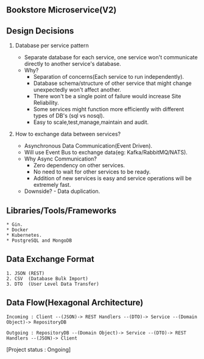 ## Bookstore Microservice(V2)

## Design Decisions

 1. Database per service pattern
    * Separate database for each service, one service won't communicate directly to another service's database.
    * Why?
        * Separation of concerns(Each service to run independently).
        * Database schema/structure of other service that might change unexpectedly won't affect another.
        * There won't be a single point of failure would increase Site Reliability.
        * Some services might function more efficiently with different types of DB's (sql vs nosql).
        * Easy to scale,test,manage,maintain and audit.


2. How to exchange data between services?
    * Asynchronous Data Communication(Event Driven).
    * Will use Event Bus to exchange data(eg: Kafka/RabbitMQ/NATS).
    * Why Async Communication?
      * Zero dependency on other services.
      * No need to wait for other services to be ready.
      * Addition of new services is easy and service operations will be extremely fast.
    * Downside? - Data duplication.
    
    
## Libraries/Tools/Frameworks

    * Gin.
    * Docker
    * Kubernetes.
    * PostgreSQL and MongoDB

## Data Exchange Format

    1. JSON (REST)
    2. CSV  (Database Bulk Import)
    3. DTO  (User Level Data Transfer)

## Data Flow(Hexagonal Architecture)

    Incoming : Client --(JSON)-> REST Handlers --(DTO)-> Service --(Domain Object)-> RepositoryDB

    Outgoing : RepositoryDB --(Domain Object)-> Service --(DTO)-> REST Handlers --(JSON)-> Client


[Project status : Ongoing]

